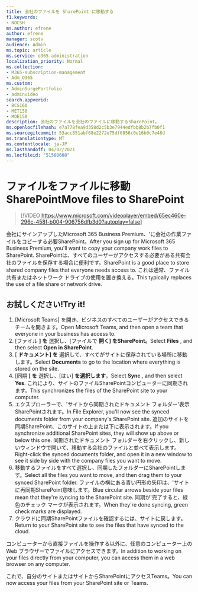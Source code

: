 ```yaml
---
title: 会社のファイルを SharePoint に移動する
f1.keywords:
- NOCSH
ms.author: efrene
author: efrene
manager: scotv
audience: Admin
ms.topic: article
ms.service: o365-administration
localization_priority: Normal
ms.collection:
- M365-subscription-management
- Adm_O365
ms.custom:
- AdminSurgePortfolio
- adminvideo
search.appverid:
- BCS160
- MET150
- MOE150
description: 会社のファイルを会社のファイルに移動するSharePoint。
ms.openlocfilehash: e7a778fea9d358d2c5b3e7944edfbb8b2b7fb0f1
ms.sourcegitcommit: 53acc851abf68e2272e75df0856c0e16b0c7e48d
ms.translationtype: MT
ms.contentlocale: ja-JP
ms.lasthandoff: 04/02/2021
ms.locfileid: "51580608"
---
```

# <a name="move-files-to-sharepoint"></a><span data-ttu-id="a60e5-103">ファイルをファイルに移動SharePoint</span><span class="sxs-lookup"><span data-stu-id="a60e5-103">Move files to SharePoint</span></span>

> [!VIDEO https://www.microsoft.com/videoplayer/embed/65ec460e-296c-458f-b004-906756dfb3d0?autoplay=false]

<span data-ttu-id="a60e5-104">会社にサインアップしたMicrosoft 365 Business Premium、&#39;に会社の作業ファイルをコピーする必要SharePoint。</span><span class="sxs-lookup"><span data-stu-id="a60e5-104">After you sign up for Microsoft 365 Business Premium, you&#39;ll want to copy your company work files to SharePoint.</span></span> <span data-ttu-id="a60e5-105">SharePointは、すべてのユーザーがアクセスする必要がある共有会社のファイルを保存する場合に便利です。</span><span class="sxs-lookup"><span data-stu-id="a60e5-105">SharePoint is a good place to store shared company files that everyone needs access to.</span></span> <span data-ttu-id="a60e5-106">これは通常、ファイル共有またはネットワーク ドライブの使用を置き換える。</span><span class="sxs-lookup"><span data-stu-id="a60e5-106">This typically replaces the use of a file share or network drive.</span></span>

## <a name="try-it"></a><span data-ttu-id="a60e5-107">お試しください!</span><span class="sxs-lookup"><span data-stu-id="a60e5-107">Try it!</span></span>

1. <span data-ttu-id="a60e5-108">[Microsoft Teams] を開き、ビジネスのすべてのユーザーがアクセスできるチームを開きます。</span><span class="sxs-lookup"><span data-stu-id="a60e5-108">Open Microsoft Teams, and then open a team that everyone in your business has access to.</span></span>
2. <span data-ttu-id="a60e5-109">[ファイル **] を** 選択し、[ファイルで **開く] をSharePoint。**</span><span class="sxs-lookup"><span data-stu-id="a60e5-109">Select  **Files** , and then select  **Open in SharePoint**.</span></span>
3. <span data-ttu-id="a60e5-110">[  **ドキュメント] を** 選択して、すべてがサイトに保存されている場所に移動します。</span><span class="sxs-lookup"><span data-stu-id="a60e5-110">Select  **Documents** to go to the location where everything is stored on the site.</span></span>
4. <span data-ttu-id="a60e5-111">[同期  **] を** 選択し、[はい]  **を選択します**。</span><span class="sxs-lookup"><span data-stu-id="a60e5-111">Select  **Sync** , and then select  **Yes**.</span></span> <span data-ttu-id="a60e5-112">これにより、サイトのファイルSharePointコンピューターに同期されます。</span><span class="sxs-lookup"><span data-stu-id="a60e5-112">This synchronizes the files of the SharePoint site to your computer.</span></span>
5. <span data-ttu-id="a60e5-113">エクスプローラーで、&#39;サイトから同期されたドキュメント フォルダー&#39;表示SharePointされます。</span><span class="sxs-lookup"><span data-stu-id="a60e5-113">In File Explorer, you&#39;ll now see the synced documents folder from your company&#39;s SharePoint site.</span></span> <span data-ttu-id="a60e5-114">追加のサイトを同期SharePoint、このサイトの上または下に表示されます。</span><span class="sxs-lookup"><span data-stu-id="a60e5-114">If you synchronize additional SharePoint sites, they will show up above or below this one.</span></span> <span data-ttu-id="a60e5-115">同期されたドキュメント フォルダーを右クリックし、新しいウィンドウで開いて、移動する会社のファイルと並べて表示します。</span><span class="sxs-lookup"><span data-stu-id="a60e5-115">Right-click the synced documents folder, and open it in a new window to see it side by side with the company files you want to move.</span></span>
6. <span data-ttu-id="a60e5-116">移動するファイルをすべて選択し、同期したフォルダーにSharePointします。</span><span class="sxs-lookup"><span data-stu-id="a60e5-116">Select all the files you want to move, and then drag them to your synced SharePoint folder.</span></span> <span data-ttu-id="a60e5-117">ファイルの横にある青い円形の矢印は、&#39;サイトに再同期SharePoint意味します。</span><span class="sxs-lookup"><span data-stu-id="a60e5-117">Blue circular arrows beside your files mean that they&#39;re syncing to the SharePoint site.</span></span> <span data-ttu-id="a60e5-118">同期が&#39;完了すると、緑色のチェック マークが表示されます。</span><span class="sxs-lookup"><span data-stu-id="a60e5-118">When they&#39;re done syncing, green check marks are displayed.</span></span>
7. <span data-ttu-id="a60e5-119">クラウドに同期SharePointファイルを確認するには、サイトに戻します。</span><span class="sxs-lookup"><span data-stu-id="a60e5-119">Return to your SharePoint site to see the files that have synced to the cloud.</span></span>

<span data-ttu-id="a60e5-120">コンピューターから直接ファイルを操作する以外に、任意のコンピューター上の Web ブラウザーでファイルにアクセスできます。</span><span class="sxs-lookup"><span data-stu-id="a60e5-120">In addition to working on your files directly from your computer, you can access them in a web browser on any computer.</span></span>

<span data-ttu-id="a60e5-121">これで、自分のサイトまたはサイトからSharePointにアクセスTeams。</span><span class="sxs-lookup"><span data-stu-id="a60e5-121">You can now access your files from your SharePoint site or Teams.</span></span>